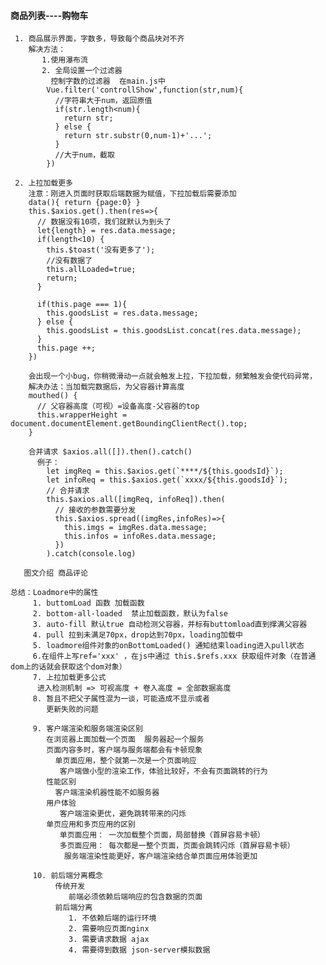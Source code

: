    #### 商品列表----购物车
     1. 商品展示界面，字数多，导致每个商品块对不齐
        解决方法：
           1.使用瀑布流
           2. 全局设置一个过滤器
             控制字数的过滤器  在main.js中
            Vue.filter('controllShow',function(str,num){
              //字符串大于num，返回原值
              if(str.length<num){
                return str;
              } else {
                return str.substr(0,num-1)+'...';
              }
              //大于num，截取
            })

     2. 上拉加载更多
        注意：刚进入页面时获取后端数据为赋值，下拉加载后需要添加
        data(){ return {page:0} }
        this.$axios.get().then(res=>{
          // 数据没有10项，我们就默认为到头了
          let{length} = res.data.message;
          if(length<10) {
            this.$toast('没有更多了');
            //没有数据了
            this.allLoaded=true;
            return;
          }

          if(this.page === 1){
            this.goodsList = res.data.message;
          } else {
            this.goodsList = this.goodsList.concat(res.data.message);
          }
          this.page ++;
        }) 

        会出现一个小bug，你稍微滑动一点就会触发上拉，下拉加载，频繁触发会使代码异常，
        解决办法：当加载完数据后，为父容器计算高度
        mouthed() {
          // 父容器高度（可视）=设备高度-父容器的top
          this.wrapperHeight = document.documentElement.getBoundingClientRect().top;
        }

        合并请求 $axios.all([]).then().catch()
          例子： 
            let imgReq = this.$axios.get(`****/${this.goodsId}`);
            let infoReq = this.$axios.get(`xxxx/${this.goodsId}`);
            // 合并请求
            this.$axios.all([imgReq, infoReq]).then(
              // 接收的参数需要分发
              this.$axios.spread((imgRes,infoRes)=>{
                this.imgs = imgRes.data.message;
                this.infos = infoRes.data.message;
              })
            ).catch(console.log)

       图文介绍 商品评论     

    总结：Loadmore中的属性
         1. buttomLoad 函数 加载函数 
         2. bottom-all-loaded  禁止加载函数，默认为false
         3. auto-fill 默认true 自动检测父容器，并标有buttomload直到撑满父容器
         4. pull 拉到未满足70px，drop达到70px，loading加载中
         5. loadmore组件对象的onBottomLoaded() 通知结束loading进入pull状态
         6.在组件上写ref='xxx' ，在js中通过 this.$refs.xxx 获取组件对象（在普通dom上的话就会获取这个dom对象）
         7. 上拉加载更多公式 
          进入检测机制 => 可视高度 + 卷入高度 = 全部数据高度
         8. 暂且不把父子属性混为一谈，可能造成不显示或者
            更新失败的问题 

         9. 客户端渲染和服务端渲染区别
            在浏览器上面加载一个页面  服务器起一个服务 
            页面内容多时，客户端与服务端都会有卡顿现象
              单页面应用，整个就第一次是一个页面响应
               客户端做小型的渲染工作，体验比较好，不会有页面跳转的行为
            性能区别
              客户端渲染机器性能不如服务器
            用户体验
               客户端渲染更优，避免跳转带来的闪烁  
            单页应用和多页应用的区别
               单页面应用： 一次加载整个页面，局部替换（首屏容易卡顿）
               多页面应用： 每次都是一整个页面，页面会跳转闪烁（首屏容易卡顿）
                服务端渲染性能更好，客户端渲染结合单页面应用体验更加 

         10. 前后端分离概念
              传统开发 
                 前端必须依赖后端响应的包含数据的页面  
              前后端分离
                 1. 不依赖后端的运行环境
                 2. 需要响应页面nginx
                 3. 需要请求数据 ajax
                 4. 需要得到数据 json-server模拟数据
                 













                    
               


        
               
            
                    